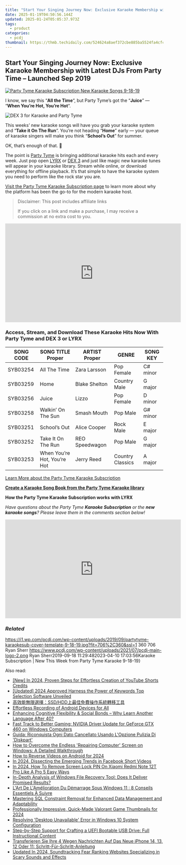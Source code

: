 ```yaml
---
title: "Start Your Singing Journey Now: Exclusive Karaoke Membership with Latest DJs From Party Time – Launched Sep 2019"
date: 2025-01-19T04:50:56.144Z
updated: 2025-01-24T05:05:37.973Z
tags:
  - product
categories:
  - pcdj
thumbnail: https://thmb.techidaily.com/524624a8aef372cbe885ba5524fa4cfc7d196c57bd7eb5355d7bfa8bf34a7eb4.jpg
---
```


## Start Your Singing Journey Now: Exclusive Karaoke Membership with Latest DJs From Party Time – Launched Sep 2019

[![Party Tyme Karaoke Subscription New Karaoke Songs 9-18-19](https://i1.wp.com/pcdj.com/wp-content/uploads/2019/09/partytyme-karaokesub-cover-template-9-18-19.jpg?resize=706%2C321&ssl=1)](https://i1.wp.com/pcdj.com/wp-content/uploads/2019/09/partytyme-karaokesub-cover-template-9-18-19.jpg?fit=706%2C360&ssl=1 "Party Tyme Karaoke Subscription New Karaoke Songs 9-18-19")

I know, we say this “**All the Time**“, but Party Tyme’s got the “**Juice**” — “**When You’re Hot, You’re Hot**“.

![](https://i1.wp.com/pcdj.com/wp-content/uploads/2019/04/dex3karaoke.jpg?fit=300%2C300&ssl=1 "DEX 3 for Karaoke and Party Tyme")

This weeks’ new karaoke songs will have you grab your karaoke system and “**Take it On The Run**“. You’re not heading “**Home**” early — your queue of karaoke singers will make you think “**School’s Out**” for summer.

OK, that’s enough of that. 🙂

The point is [Party Tyme](https://tools.techidaily.com/pcdj/products/) is bringing additional karaoke hits each and every week. Just pop open [LYRX](http://www.lyrxkaraoke.com/) or [DEX 3](https://tools.techidaily.com/pcdj/products/) and just like magic new karaoke tunes will appear in your karaoke library. Stream while online, or download everything for offline playback. It’s that simple to have the karaoke system you need to perform like the rock star you are.

[Visit the Party Tyme Karaoke Subscription page](https://tools.techidaily.com/pcdj/products/) to learn more about why the platform has been the go-to for the modern karaoke host.

>  Disclaimer: This post includes affiliate links
>
>  If you click on a link and make a purchase, I may receive a commission at no extra cost to you.
>

<!-- affiliate ads begin -->
<iframe width="560" height="315" src="https://www.youtube.com/embed/it8VkxDUdAc?si=ef6VZWR7kW4P9ikh" title="YouTube video player" frameborder="0" allow="accelerometer; autoplay; clipboard-write; encrypted-media; gyroscope; picture-in-picture; web-share" referrerpolicy="strict-origin-when-cross-origin" allowfullscreen></iframe>
<!-- affiliate ads end -->

### Access, Stream, and Download These Karaoke Hits Now With Party Tyme and DEX 3 or LYRX

| **SONG CODE** | **SONG TITLE Proper**       | **ARTIST Proper** | **GENRE**        | **SONG KEY** |
| ------------- | --------------------------- | ----------------- | ---------------- | ------------ |
| SYB03254      | All The Time                | Zara Larsson      | Pop Female       | C# minor     |
| SYB03259      | Home                        | Blake Shelton     | Country Male     | G major      |
| SYB03256      | Juice                       | Lizzo             | Pop Female       | D minor      |
| SYB03258      | Walkin’ On The Sun          | Smash Mouth       | Pop Male         | G# minor     |
| SYB03251      | School’s Out                | Alice Cooper      | Rock Male        | E major      |
| SYB03252      | Take It On The Run          | REO Speedwagon    | Pop Male         | G major      |
| SYB03253      | When You’re Hot, You’re Hot | Jerry Reed        | Country Classics | A major      |

[Learn More about the Party Tyme Karaoke Subscription](https://tools.techidaily.com/pcdj/products/)

**[Create a Karaoke Song Book from the Party Tyme Karaoke library](https://tools.techidaily.com/pcdj/products/)**

**How the Party Tyme Karaoke Subscription works with LYRX**  

_Have questions about the Party Tyme **Karaoke Subscription** or the **new karaoke songs**? Please leave them in the comments section below!_

<!-- affiliate ads begin -->
<iframe width="560" height="315" src="https://www.youtube.com/embed/hXIq2G0nShk?si=5Z4Fwv7ZB6oKWsdd" title="YouTube video player" frameborder="0" allow="accelerometer; autoplay; clipboard-write; encrypted-media; gyroscope; picture-in-picture; web-share" referrerpolicy="strict-origin-when-cross-origin" allowfullscreen></iframe>
<!-- affiliate ads end -->

### _Related_

https://i1.wp.com/pcdj.com/wp-content/uploads/2019/09/partytyme-karaokesub-cover-template-9-18-19.jpg?fit=706%2C360&ssl=1 360 706 Ryan Sherr https://www.pcdj.com/wp-content/uploads/2021/07/pcdj-main-logo-2.png Ryan Sherr2019-09-18 11:29:482023-04-10 17:03:56Karaoke Subscription | New This Week from Party Tyme Karaoke 9-18-19}

<ins class="adsbygoogle"
     style="display:block"
     data-ad-format="autorelaxed"
     data-ad-client="ca-pub-7571918770474297"
     data-ad-slot="1223367746"></ins>

<ins class="adsbygoogle"
     style="display:block"
     data-ad-client="ca-pub-7571918770474297"
     data-ad-slot="8358498916"
     data-ad-format="auto"
     data-full-width-responsive="true"></ins>

<span class="atpl-alsoreadstyle">Also read:</span>
<div><ul>
<li><a href="https://youtube-blog.techidaily.com/n-2024-proven-steps-for-effortless-creation-of-youtube-shorts-credits/"><u>[New] In 2024, Proven Steps for Effortless Creation of YouTube Shorts Credits</u></a></li>
<li><a href="https://eaxpv-info.techidaily.com/updated-2024-approved-harness-the-power-of-keywords-top-selection-software-unveiled/"><u>[Updated] 2024 Approved Harness the Power of Keywords Top Selection Software Unveiled</u></a></li>
<li><a href="https://discover-bits.techidaily.com/1728477998406-ssdhdd/"><u>高效能無限選擇：SSD/HDD上最佳免費操作系統轉移工具</u></a></li>
<li><a href="https://screen-sharing-recording.techidaily.com/effortless-recording-of-android-devices-for-all/"><u>Effortless Recording of Android Devices for All</u></a></li>
<li><a href="https://mondly-stories.techidaily.com/enhancing-cognitive-flexibility-and-social-bonds-why-learn-another-language-after-40/"><u>Enhancing Cognitive Flexibility & Social Bonds – Why Learn Another Language After 40?</u></a></li>
<li><a href="https://win-amazing.techidaily.com/fast-track-to-better-gaming-nvidia-driver-update-for-geforce-gtx-460-on-windows-computers/"><u>Fast Track to Better Gaming: NVIDIA Driver Update for GeForce GTX 460 on Windows Computers</u></a></li>
<li><a href="https://discover-bits.techidaily.com/guida-riconquista-ogni-dato-cancellato-usando-lopzione-pulizia-di-diskpart/"><u>Guida: Riconquista Ogni Dato Cancellato Usando L'Opzione Pulizia Di 'Diskpart'</u></a></li>
<li><a href="https://discover-bits.techidaily.com/how-to-overcome-the-endless-repairing-computer-screen-on-windows-a-detailed-walkthrough/"><u>How to Overcome the Endless 'Repairing Computer' Screen on Windows: A Detailed Walkthrough</u></a></li>
<li><a href="https://vp-tips.techidaily.com/how-to-reverse-videos-on-android-for-2024/"><u>How to Reverse Videos on Android for 2024</u></a></li>
<li><a href="https://facebook-clips.techidaily.com/in-2024-dissecting-the-emerging-trends-in-facebook-short-videos/"><u>In 2024, Dissecting the Emerging Trends in Facebook Short Videos</u></a></li>
<li><a href="https://unlock-android.techidaily.com/in-2024-how-to-remove-screen-lock-pin-on-xiaomi-redmi-note-12t-pro-like-a-pro-5-easy-ways-by-drfone-android/"><u>In 2024, How To Remove Screen Lock PIN On Xiaomi Redmi Note 12T Pro Like A Pro 5 Easy Ways</u></a></li>
<li><a href="https://discover-bits.techidaily.com/in-depth-analysis-of-windows-file-recovery-tool-does-it-deliver-promised-results/"><u>In-Depth Analysis of Windows File Recovery Tool: Does It Deliver Promised Results?</u></a></li>
<li><a href="https://discover-bits.techidaily.com/lart-de-lamelioration-du-demarrage-sous-windows-11-8-conseils-essentiels-a-suivre/"><u>L'Art De L'Amélioration Du Démarrage Sous Windows 11 : 8 Conseils Essentiels À Suivre</u></a></li>
<li><a href="https://discover-bits.techidaily.com/mastering-sql-constraint-removal-for-enhanced-data-management-and-adaptability/"><u>Mastering SQL Constraint Removal for Enhanced Data Management and Adaptability</u></a></li>
<li><a href="https://facebook-video-share.techidaily.com/professionally-impressive-quick-made-valorant-game-thumbnails-for-2024/"><u>Professionally Impressive, Quick-Made Valorant Game Thumbnails for 2024</u></a></li>
<li><a href="https://discover-bits.techidaily.com/resolving-desktop-unavailable-error-in-windows-10-system-configuration/"><u>Resolving 'Desktop Unavailable' Error in Windows 10 System Configuration</u></a></li>
<li><a href="https://discover-bits.techidaily.com/step-by-step-support-for-crafting-a-uefi-bootable-usb-drive-full-instructional-content/"><u>Step-by-Step Support for Crafting a UEFI Bootable USB Drive: Full Instructional Content</u></a></li>
<li><a href="https://discover-bits.techidaily.com/transferieren-sie-ihre-4-wegen-nachrichten-auf-das-neue-iphone-14-13-12-oder-11-schritt-fur-schritt-anleitung/"><u>Transferieren Sie Ihre 4 Wegen Nachrichten Auf Das Neue iPhone 14, 13, 12 Oder 11: Schritt-Für-Schritt-Anleitung</u></a></li>
<li><a href="https://audio-shaping.techidaily.com/updated-in-2024-soundtracking-fear-ranking-websites-specializing-in-scary-sounds-and-effects/"><u>Updated In 2024, Soundtracking Fear Ranking Websites Specializing in Scary Sounds and Effects</u></a></li>
</ul></div>

